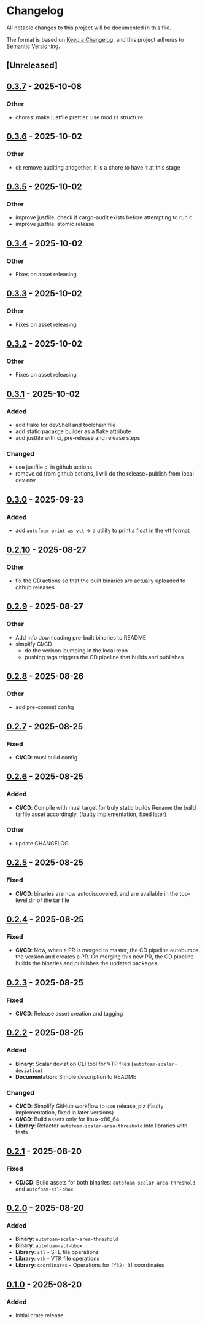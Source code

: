 # Changelog

All notable changes to this project will be documented in this file.

The format is based on [Keep a Changelog](https://keepachangelog.com/en/1.0.0/),
and this project adheres to [Semantic Versioning](https://semver.org/spec/v2.0.0.html).

## [Unreleased]

## [0.3.7](https://github.com/bmblb3/autofoam/compare/v0.3.6...v0.3.7) - 2025-10-08

### Other

- chores: make justfile prettier, use mod.rs structure

## [0.3.6](https://github.com/bmblb3/autofoam/compare/v0.3.5...v0.3.6) - 2025-10-02

### Other

- ci: remove auditing altogether, it is a chore to have it at this stage

## [0.3.5](https://github.com/bmblb3/autofoam/compare/v0.3.4...v0.3.5) - 2025-10-02

### Other

- improve justfile: check if cargo-audit exists before attempting to run it
- improve justfile: atomic release

## [0.3.4](https://github.com/bmblb3/autofoam/compare/v0.3.3...v0.3.4) - 2025-10-02

### Other

- Fixes on asset releasing

## [0.3.3](https://github.com/bmblb3/autofoam/compare/v0.3.2...v0.3.3) - 2025-10-02

### Other

- Fixes on asset releasing

## [0.3.2](https://github.com/bmblb3/autofoam/compare/v0.3.1...v0.3.2) - 2025-10-02

### Other

- Fixes on asset releasing

## [0.3.1](https://github.com/bmblb3/autofoam/compare/v0.3.0...v0.3.1) - 2025-10-02

### Added

- add flake for devShell and toolchain file
- add static pacakge builder as a flake attribute
- add justfile with ci, pre-release and release steps

### Changed
- use justfile ci in github actions
- remove cd from github actions, I will do the release+publish from local dev env

## [0.3.0](https://github.com/bmblb3/autofoam/compare/v0.2.10...v0.2.11) - 2025-09-23

### Added

- add `autofoam-print-as-vtt` => a utility to print a float in the vtt format

## [0.2.10](https://github.com/bmblb3/autofoam/compare/v0.2.9...v0.2.10) - 2025-08-27

### Other

- fix the CD actions so that the built binaries are actually uploaded to github releases

## [0.2.9](https://github.com/bmblb3/autofoam/compare/v0.2.8...v0.2.9) - 2025-08-27

### Other

- Add info downloading pre-built binaries to README
- simplify CI/CD
    - do the verison-bumping in the local repo
    - pushing tags triggers the CD pipeline that builds and publishes

## [0.2.8](https://github.com/bmblb3/autofoam/compare/v0.2.7...v0.2.8) - 2025-08-26

### Other

- add pre-commit config

## [0.2.7](https://github.com/bmblb3/autofoam/compare/v0.2.6...v0.2.7) - 2025-08-25

### Fixed

- **CI/CD**: musl build config

## [0.2.6](https://github.com/bmblb3/autofoam/compare/v0.2.5...v0.2.6) - 2025-08-25

### Added

- **CI/CD**: Compile with musl target for truly static builds
             Rename the build tarfile asset accordingly. (faulty implementation, fixed later)

### Other

- update CHANGELOG

## [0.2.5](https://github.com/bmblb3/autofoam/compare/v0.2.4...v0.2.5) - 2025-08-25

### Fixed

- **CI/CD**: binaries are now autodiscovered, and are available in the top-level dir of the tar file

## [0.2.4](https://github.com/bmblb3/autofoam/compare/v0.2.3...v0.2.4) - 2025-08-25

### Fixed

- **CI/CD**: Now, when a PR is merged to master, the CD pipeline autobumps the version and creates a PR.
             On merging this new PR, the CD pipeline builds the binaries and publishes the updated packages.

## [0.2.3](https://github.com/bmblb3/autofoam/compare/v0.2.2...v0.2.3) - 2025-08-25

### Fixed

- **CI/CD**: Release asset creation and tagging

## [0.2.2](https://github.com/bmblb3/autofoam/compare/v0.2.1...v0.2.2) - 2025-08-25

### Added

- **Binary**: Scalar deviation CLI tool for VTP files (`autofoam-scalar-deviation`)
- **Documentation**: Simple description to README

### Changed

- **CI/CD**: Simplify GitHub workflow to use release_plz (faulty implementation, fixed in later versions)
- **CI/CD**: Build assets only for linux-x86_64
- **Library**: Refactor `autofoam-scalar-area-threshold` into libraries with tests

## [0.2.1](https://github.com/bmblb3/autofoam/compare/v0.2.0...v0.2.1) - 2025-08-20

### Fixed

- **CD/CD**: Build assets for both binaries: `autofoam-scalar-area-threshold` and `autofoam-stl-bbox`

## [0.2.0](https://github.com/bmblb3/autofoam/compare/v0.1.0...v0.2.0) - 2025-08-20

### Added

- **Binary**: `autofoam-scalar-area-threshold`
- **Binary**: `autofoam-stl-bbox`
- **Library**: `stl` - STL file operations
- **Library**: `vtk` - VTK file operations
- **Library**: `coordinates` - Operations for `[f32; 3]` coordinates

## [0.1.0](https://github.com/bmblb3/autofoam/commits/v0.1.0) - 2025-08-20

### Added

- Initial crate release
